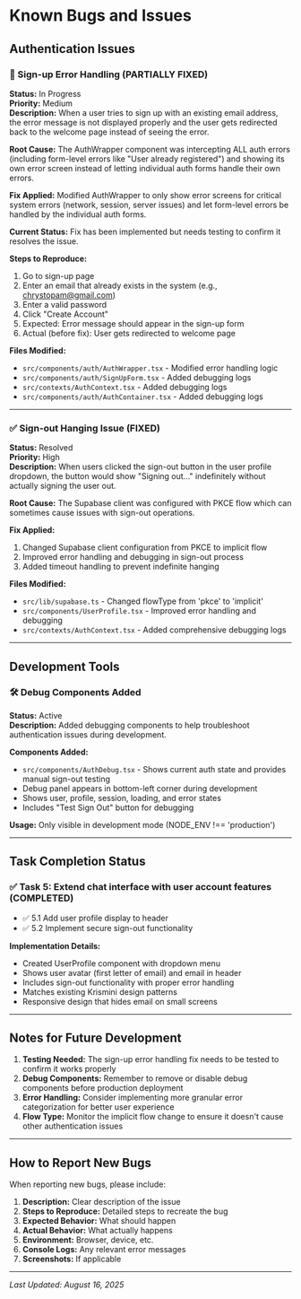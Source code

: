 # Known Bugs and Issues

## Authentication Issues

### 🐛 Sign-up Error Handling (PARTIALLY FIXED)
**Status:** In Progress  
**Priority:** Medium  
**Description:** When a user tries to sign up with an existing email address, the error message is not displayed properly and the user gets redirected back to the welcome page instead of seeing the error.

**Root Cause:** The AuthWrapper component was intercepting ALL auth errors (including form-level errors like "User already registered") and showing its own error screen instead of letting individual auth forms handle their own errors.

**Fix Applied:** Modified AuthWrapper to only show error screens for critical system errors (network, session, server issues) and let form-level errors be handled by the individual auth forms.

**Current Status:** Fix has been implemented but needs testing to confirm it resolves the issue.

**Steps to Reproduce:**
1. Go to sign-up page
2. Enter an email that already exists in the system (e.g., chrystopam@gmail.com)
3. Enter a valid password
4. Click "Create Account"
5. Expected: Error message should appear in the sign-up form
6. Actual (before fix): User gets redirected to welcome page

**Files Modified:**
- `src/components/auth/AuthWrapper.tsx` - Modified error handling logic
- `src/components/auth/SignUpForm.tsx` - Added debugging logs
- `src/contexts/AuthContext.tsx` - Added debugging logs
- `src/components/auth/AuthContainer.tsx` - Added debugging logs

---

### ✅ Sign-out Hanging Issue (FIXED)
**Status:** Resolved  
**Priority:** High  
**Description:** When users clicked the sign-out button in the user profile dropdown, the button would show "Signing out..." indefinitely without actually signing the user out.

**Root Cause:** The Supabase client was configured with PKCE flow which can sometimes cause issues with sign-out operations.

**Fix Applied:** 
1. Changed Supabase client configuration from PKCE to implicit flow
2. Improved error handling and debugging in sign-out process
3. Added timeout handling to prevent indefinite hanging

**Files Modified:**
- `src/lib/supabase.ts` - Changed flowType from 'pkce' to 'implicit'
- `src/components/UserProfile.tsx` - Improved error handling and debugging
- `src/contexts/AuthContext.tsx` - Added comprehensive debugging logs

---

## Development Tools

### 🛠️ Debug Components Added
**Status:** Active  
**Description:** Added debugging components to help troubleshoot authentication issues during development.

**Components Added:**
- `src/components/AuthDebug.tsx` - Shows current auth state and provides manual sign-out testing
- Debug panel appears in bottom-left corner during development
- Shows user, profile, session, loading, and error states
- Includes "Test Sign Out" button for debugging

**Usage:** Only visible in development mode (NODE_ENV !== 'production')

---

## Task Completion Status

### ✅ Task 5: Extend chat interface with user account features (COMPLETED)
- ✅ 5.1 Add user profile display to header
- ✅ 5.2 Implement secure sign-out functionality

**Implementation Details:**
- Created UserProfile component with dropdown menu
- Shows user avatar (first letter of email) and email in header
- Includes sign-out functionality with proper error handling
- Matches existing Krismini design patterns
- Responsive design that hides email on small screens

---

## Notes for Future Development

1. **Testing Needed:** The sign-up error handling fix needs to be tested to confirm it works properly
2. **Debug Components:** Remember to remove or disable debug components before production deployment
3. **Error Handling:** Consider implementing more granular error categorization for better user experience
4. **Flow Type:** Monitor the implicit flow change to ensure it doesn't cause other authentication issues

---

## How to Report New Bugs

When reporting new bugs, please include:
1. **Description:** Clear description of the issue
2. **Steps to Reproduce:** Detailed steps to recreate the bug
3. **Expected Behavior:** What should happen
4. **Actual Behavior:** What actually happens
5. **Environment:** Browser, device, etc.
6. **Console Logs:** Any relevant error messages
7. **Screenshots:** If applicable

---

*Last Updated: August 16, 2025*